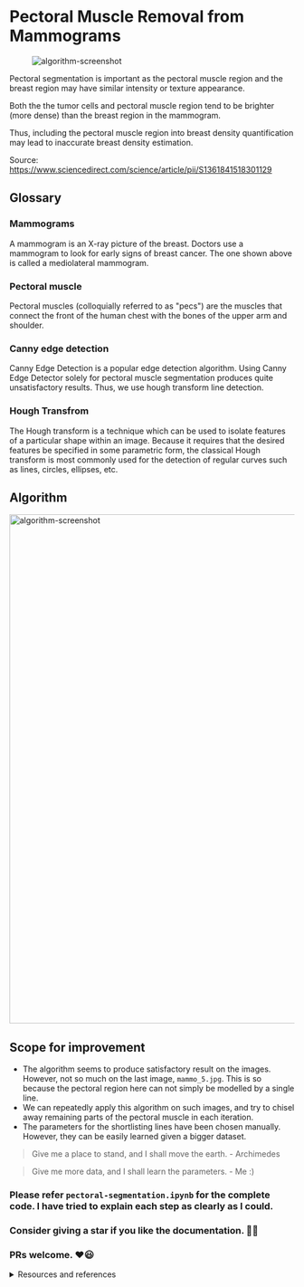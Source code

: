 # Pectoral Muscle Removal from Mammograms
<figure>
  <img src="https://github.com/gsunit/Pectoral-Muscle-Removal-From-Mammograms/blob/master/assets/processing-screenshot.png" alt="algorithm-screenshot"/>
</figure>

Pectoral segmentation is important as the pectoral muscle region and the breast region may have similar intensity or texture appearance.

Both the the tumor cells and pectoral muscle region tend to be brighter (more dense) than the breast region in the mammogram.

Thus, including the pectoral muscle region into breast density quantification may lead to inaccurate breast density estimation.

Source: https://www.sciencedirect.com/science/article/pii/S1361841518301129

## Glossary
### Mammograms
A mammogram is an X-ray picture of the breast. Doctors use a mammogram to look for early signs of breast cancer. The one shown above is called a mediolateral mammogram.

### Pectoral muscle
Pectoral muscles (colloquially referred to as "pecs") are the muscles that connect the front of the human chest with the bones of the upper arm and shoulder. 

### Canny edge detection
Canny Edge Detection is a popular edge detection algorithm. Using Canny Edge Detector solely for pectoral muscle segmentation produces quite unsatisfactory results. Thus, we use hough transform line detection.

### Hough Transfrom
The Hough transform is a technique which can be used to isolate features of a particular shape within an image. Because it requires that the desired features be specified in some parametric form, the classical Hough transform is most commonly used for the detection of regular curves such as lines, circles, ellipses, etc.

## Algorithm
<img src="https://github.com/gsunit/Pectoral-Muscle-Removal-From-Mammograms/blob/master/assets/algorithm-flowchart.png" alt="algorithm-screenshot" height="900"/>

## Scope for improvement
- The algorithm seems to produce satisfactory result on the images. However, not so much on the last image, `mammo_5.jpg`. This is so because the pectoral region here can not simply be modelled by a single line.
- We can repeatedly apply this algorithm on such images, and try to chisel away remaining parts of the pectoral muscle in each iteration.
- The parameters for the shortlisting lines have been chosen manually. However, they can be easily learned given a bigger dataset.

> Give me a place to stand, and I shall move the earth. - Archimedes

> Give me more data, and I shall learn the parameters. - Me :)


### Please refer `pectoral-segmentation.ipynb` for the complete code. I have tried to explain each step as clearly as I could.

### Consider giving a star if you like the documentation. 🌟🌟
### PRs welcome. ❤️😃

<details>
  <summary>Resources and references</summary>
  
  1. [Github repo by @anoo6527](https://github.com/anoo6527/PectoralMuscle_Removal)
  2. Assignment by [Suven Consultants and Technology Pvt. Ltd.](https://www.linkedin.com/company/suven-consultants-and-technology-pvt-ltd/)
</details>

